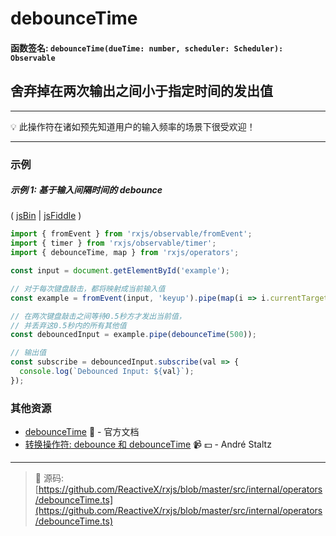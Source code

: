 # debounceTime

#### 函数签名: `debounceTime(dueTime: number, scheduler: Scheduler): Observable`

## 舍弃掉在两次输出之间小于指定时间的发出值

---

:bulb:  此操作符在诸如预先知道用户的输入频率的场景下很受欢迎！

---

### 示例

##### 示例 1: 基于输入间隔时间的 debounce

( [jsBin](http://jsbin.com/kacijarogi/1/edit?js,console,output) |
[jsFiddle](https://jsfiddle.net/btroncone/7kbg4q2e/) )

```js
import { fromEvent } from 'rxjs/observable/fromEvent';
import { timer } from 'rxjs/observable/timer';
import { debounceTime, map } from 'rxjs/operators';

const input = document.getElementById('example');

// 对于每次键盘敲击，都将映射成当前输入值
const example = fromEvent(input, 'keyup').pipe(map(i => i.currentTarget.value));

// 在两次键盘敲击之间等待0.5秒方才发出当前值，
// 并丢弃这0.5秒内的所有其他值
const debouncedInput = example.pipe(debounceTime(500));

// 输出值
const subscribe = debouncedInput.subscribe(val => {
  console.log(`Debounced Input: ${val}`);
});
```

### 其他资源

* [debounceTime](http://cn.rx.js.org/class/es6/Observable.js~Observable.html#instance-method-debounceTime) :newspaper: - 官方文档
* [转换操作符: debounce 和 debounceTime](https://egghead.io/lessons/rxjs-transformation-operators-debounce-and-debouncetime?course=rxjs-beyond-the-basics-operators-in-depth) :video_camera: :dollar: - André Staltz

---
> :file_folder: 源码:  [https://github.com/ReactiveX/rxjs/blob/master/src/internal/operators/debounceTime.ts](https://github.com/ReactiveX/rxjs/blob/master/src/internal/operators/debounceTime.ts)

